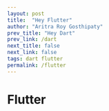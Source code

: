 ```yaml
---
layout: post
title:  "Hey Flutter"
author: "Aritra Roy Gosthipaty"
prev_title: "Hey Dart"
prev_link: /dart
next_title: false
next_link: false
tags: dart flutter
permalink: /flutter
---
```


# Flutter